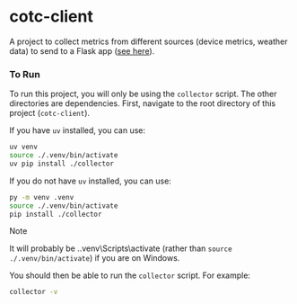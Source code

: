 # cotc-client
A project to collect metrics from different sources (device metrics, weather data) to send to a Flask app ([see here](https://github.com/darragh0/cotc-server)).

### To Run
To run this project, you will only be using the `collector` script. The other directories are dependencies.
First, navigate to the root directory of this project (`cotc-client`).

If you have `uv` installed, you can use:
```sh
uv venv
source ./.venv/bin/activate
uv pip install ./collector
```

If you do not have `uv` installed, you can use:
```sh
py -m venv .venv
source ./.venv/bin/activate
pip install ./collector
```

> [!NOTE]  
> It will probably be .\.venv\Scripts\activate (rather than `source ./.venv/bin/activate`) if you are on Windows.


You should then be able to run the `collector` script. For example:
```sh
collector -v
```
